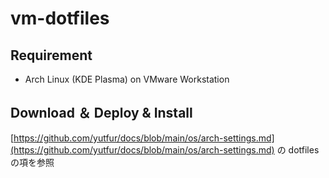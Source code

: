 # vm-dotfiles

## Requirement

- Arch Linux (KDE Plasma) on VMware Workstation

## Download ＆ Deploy & Install

[https://github.com/yutfur/docs/blob/main/os/arch-settings.md](https://github.com/yutfur/docs/blob/main/os/arch-settings.md) の dotfiles の項を参照
